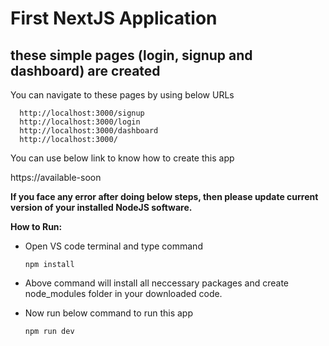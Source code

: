 # First NextJS Application

## these simple pages (login, signup and dashboard) are created

You can navigate to these pages by using below URLs

      http://localhost:3000/signup
      http://localhost:3000/login
      http://localhost:3000/dashboard
      http://localhost:3000/

You can use below link to know how to create this app

https://available-soon

**If you face any error after doing below steps, then please update current version of your installed NodeJS software.**

**How to Run:**

- Open VS code terminal and type command

      npm install

- Above command will install all neccessary packages and create node_modules folder in your downloaded code.

- Now run below command to run this app

      npm run dev
